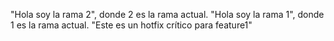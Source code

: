 "Hola soy la rama 2", donde 2 es la rama actual.
"Hola soy la rama 1", donde 1 es la rama actual.
"Este es un hotfix crítico para feature1"

